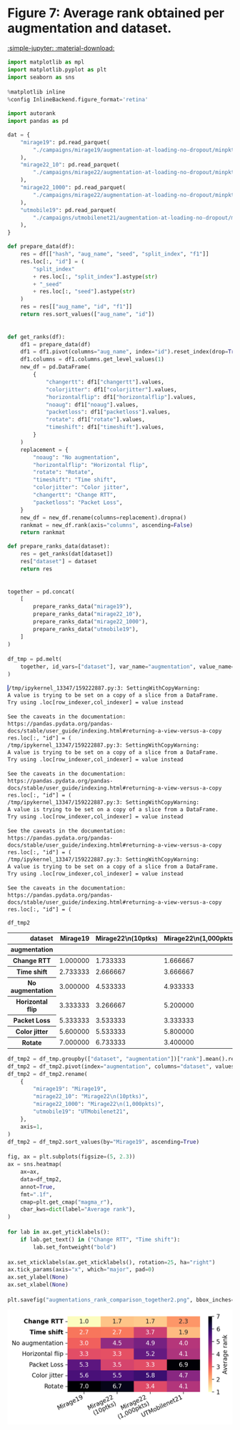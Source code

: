 
<style>
code.outputcode {
    background-color: white;
    border-left: solid 2px #4051b5;
    line-height:normal;
    font-family:Menlo,'DejaVu Sans Mono',consolas,'Courier New',monospace;
}
pre.outputcode {
    background-color: white;
    border-left: solid 2px #4051b5;
    line-height:normal;
    font-family:Menlo,'DejaVu Sans Mono',consolas,'Courier New',monospace;
    padding-left: 15px;
}
.ansi-red-fg {
  color: #e75c58;
}
.ansi-blue-fg {
  color: #208ffb;
}
</style>
# Figure 7: Average rank obtained per augmentation and dataset.

[:simple-jupyter: :material-download:](../../paper_tables_and_figures/figure7_augmentations_comparison_across_datasets_average_rank/figure7_augmentations_comparison_across_datasets_average_rank.ipynb)


```python
import matplotlib as mpl
import matplotlib.pyplot as plt
import seaborn as sns

%matplotlib inline
%config InlineBackend.figure_format='retina'
```

```python
import autorank
import pandas as pd
```

```python
dat = {
    "mirage19": pd.read_parquet(
        "./campaigns/mirage19/augmentation-at-loading-no-dropout/minpkts10/campaign_summary/augment-at-loading/runsinfo_flowpic_dim_32.parquet"
    ),
    "mirage22_10": pd.read_parquet(
        "./campaigns/mirage22/augmentation-at-loading-no-dropout/minpkts10/campaign_summary/augment-at-loading/runsinfo_flowpic_dim_32.parquet"
    ),
    "mirage22_1000": pd.read_parquet(
        "./campaigns/mirage22/augmentation-at-loading-no-dropout/minpkts1000/campaign_summary/augment-at-loading/runsinfo_flowpic_dim_32.parquet"
    ),
    "utmobile19": pd.read_parquet(
        "./campaigns/utmobilenet21/augmentation-at-loading-no-dropout/minpkts10/campaign_summary/augment-at-loading/runsinfo_flowpic_dim_32.parquet"
    ),
}
```

```python
def prepare_data(df):
    res = df[["hash", "aug_name", "seed", "split_index", "f1"]]
    res.loc[:, "id"] = (
        "split_index"
        + res.loc[:, "split_index"].astype(str)
        + "_seed"
        + res.loc[:, "seed"].astype(str)
    )
    res = res[["aug_name", "id", "f1"]]
    return res.sort_values(["aug_name", "id"])


def get_ranks(df):
    df1 = prepare_data(df)
    df1 = df1.pivot(columns="aug_name", index="id").reset_index(drop=True)
    df1.columns = df1.columns.get_level_values(1)
    new_df = pd.DataFrame(
        {
            "changertt": df1["changertt"].values,
            "colorjitter": df1["colorjitter"].values,
            "horizontalflip": df1["horizontalflip"].values,
            "noaug": df1["noaug"].values,
            "packetloss": df1["packetloss"].values,
            "rotate": df1["rotate"].values,
            "timeshift": df1["timeshift"].values,
        }
    )
    replacement = {
        "noaug": "No augmentation",
        "horizontalflip": "Horizontal flip",
        "rotate": "Rotate",
        "timeshift": "Time shift",
        "colorjitter": "Color jitter",
        "changertt": "Change RTT",
        "packetloss": "Packet Loss",
    }
    new_df = new_df.rename(columns=replacement).dropna()
    rankmat = new_df.rank(axis="columns", ascending=False)
    return rankmat
```

```python
def prepare_ranks_data(dataset):
    res = get_ranks(dat[dataset])
    res["dataset"] = dataset
    return res


together = pd.concat(
    [
        prepare_ranks_data("mirage19"),
        prepare_ranks_data("mirage22_10"),
        prepare_ranks_data("mirage22_1000"),
        prepare_ranks_data("utmobile19"),
    ]
)

df_tmp = pd.melt(
    together, id_vars=["dataset"], var_name="augmentation", value_name="rank"
)
```
<pre><code class="outputcode">/tmp/ipykernel_13347/159222887.py:3: SettingWithCopyWarning:
A value is trying to be set on a copy of a slice from a DataFrame.
Try using .loc[row_indexer,col_indexer] = value instead

See the caveats in the documentation: https://pandas.pydata.org/pandas-docs/stable/user_guide/indexing.html#returning-a-view-versus-a-copy
res.loc[:, "id"] = (
/tmp/ipykernel_13347/159222887.py:3: SettingWithCopyWarning:
A value is trying to be set on a copy of a slice from a DataFrame.
Try using .loc[row_indexer,col_indexer] = value instead

See the caveats in the documentation: https://pandas.pydata.org/pandas-docs/stable/user_guide/indexing.html#returning-a-view-versus-a-copy
res.loc[:, "id"] = (
/tmp/ipykernel_13347/159222887.py:3: SettingWithCopyWarning:
A value is trying to be set on a copy of a slice from a DataFrame.
Try using .loc[row_indexer,col_indexer] = value instead

See the caveats in the documentation: https://pandas.pydata.org/pandas-docs/stable/user_guide/indexing.html#returning-a-view-versus-a-copy
res.loc[:, "id"] = (
/tmp/ipykernel_13347/159222887.py:3: SettingWithCopyWarning:
A value is trying to be set on a copy of a slice from a DataFrame.
Try using .loc[row_indexer,col_indexer] = value instead

See the caveats in the documentation: https://pandas.pydata.org/pandas-docs/stable/user_guide/indexing.html#returning-a-view-versus-a-copy
res.loc[:, "id"] = (
</code></pre>


```python
df_tmp2
```



<div class="md-typeset__scrollwrap">
<div class="md-typeset__table">
<table>
<thead>
<tr style="text-align: right;">
<th>dataset</th>
<th>Mirage19</th>
<th>Mirage22\n(10ptks)</th>
<th>Mirage22\n(1,000pkts)</th>
<th>UTMobilenet21</th>
</tr>
<tr>
<th>augmentation</th>
<th></th>
<th></th>
<th></th>
<th></th>
</tr>
</thead>
<tbody>
<tr>
<th>Change RTT</th>
<td>1.000000</td>
<td>1.733333</td>
<td>1.666667</td>
<td>3.466667</td>
</tr>
<tr>
<th>Time shift</th>
<td>2.733333</td>
<td>2.666667</td>
<td>3.666667</td>
<td>2.133333</td>
</tr>
<tr>
<th>No augmentation</th>
<td>3.000000</td>
<td>4.533333</td>
<td>4.933333</td>
<td>4.933333</td>
</tr>
<tr>
<th>Horizontal flip</th>
<td>3.333333</td>
<td>3.266667</td>
<td>5.200000</td>
<td>5.266667</td>
</tr>
<tr>
<th>Packet Loss</th>
<td>5.333333</td>
<td>3.533333</td>
<td>3.333333</td>
<td>5.933333</td>
</tr>
<tr>
<th>Color jitter</th>
<td>5.600000</td>
<td>5.533333</td>
<td>5.800000</td>
<td>3.800000</td>
</tr>
<tr>
<th>Rotate</th>
<td>7.000000</td>
<td>6.733333</td>
<td>3.400000</td>
<td>2.466667</td>
</tr>
</tbody>
</table>
</div>
</div>



```python
df_tmp2 = df_tmp.groupby(["dataset", "augmentation"])["rank"].mean().reset_index()
df_tmp2 = df_tmp2.pivot(index="augmentation", columns="dataset", values="rank")
df_tmp2 = df_tmp2.rename(
    {
        "mirage19": "Mirage19",
        "mirage22_10": "Mirage22\n(10ptks)",
        "mirage22_1000": "Mirage22\n(1,000pkts)",
        "utmobile19": "UTMobilenet21",
    },
    axis=1,
)
df_tmp2 = df_tmp2.sort_values(by="Mirage19", ascending=True)

fig, ax = plt.subplots(figsize=(5, 2.3))
ax = sns.heatmap(
    ax=ax,
    data=df_tmp2,
    annot=True,
    fmt=".1f",
    cmap=plt.get_cmap("magma_r"),
    cbar_kws=dict(label="Average rank"),
)

for lab in ax.get_yticklabels():
    if lab.get_text() in ("Change RTT", "Time shift"):
        lab.set_fontweight("bold")

ax.set_xticklabels(ax.get_xticklabels(), rotation=25, ha="right")
ax.tick_params(axis="x", which="major", pad=0)
ax.set_ylabel(None)
ax.set_xlabel(None)

plt.savefig("augmentations_rank_comparison_together2.png", bbox_inches="tight", dpi=300)
```

    
![png](figure7_augmentations_comparison_across_datasets_average_rank_files/figure7_augmentations_comparison_across_datasets_average_rank_8_0.png)
    


